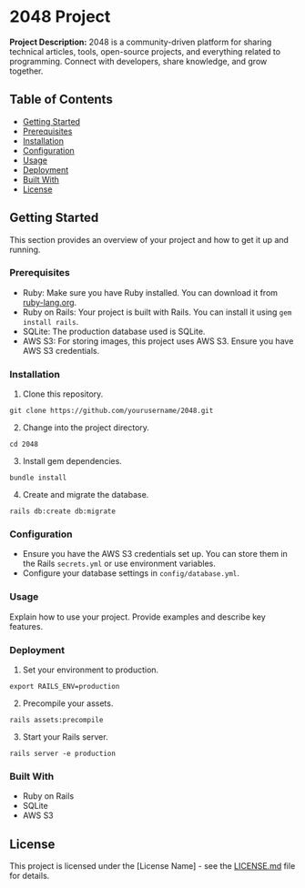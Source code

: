 # 2048 Project

**Project Description:** 2048 is a community-driven platform for sharing technical articles, tools, open-source projects, and everything related to programming. Connect with developers, share knowledge, and grow together.

## Table of Contents
- [Getting Started](#getting-started)
- [Prerequisites](#prerequisites)
- [Installation](#installation)
- [Configuration](#configuration)
- [Usage](#usage)
- [Deployment](#deployment)
- [Built With](#built-with)
- [License](#license)

## Getting Started

This section provides an overview of your project and how to get it up and running.

### Prerequisites

- Ruby: Make sure you have Ruby installed. You can download it from [ruby-lang.org](https://www.ruby-lang.org/en/).
- Ruby on Rails: Your project is built with Rails. You can install it using `gem install rails`.
- SQLite: The production database used is SQLite.
- AWS S3: For storing images, this project uses AWS S3. Ensure you have AWS S3 credentials.

### Installation

1. Clone this repository.

```
git clone https://github.com/yourusername/2048.git
```

2. Change into the project directory.

```
cd 2048
```
3. Install gem dependencies.

```
bundle install
```

4. Create and migrate the database.

```
rails db:create db:migrate
```


### Configuration

- Ensure you have the AWS S3 credentials set up. You can store them in the Rails `secrets.yml` or use environment variables.
- Configure your database settings in `config/database.yml`.

### Usage

Explain how to use your project. Provide examples and describe key features.

### Deployment

1. Set your environment to production.

```
export RAILS_ENV=production
```

2. Precompile your assets.

```
rails assets:precompile
```

3. Start your Rails server.

```
rails server -e production
```


### Built With

- Ruby on Rails
- SQLite
- AWS S3

## License

This project is licensed under the [License Name] - see the [LICENSE.md](LICENSE.md) file for details.

